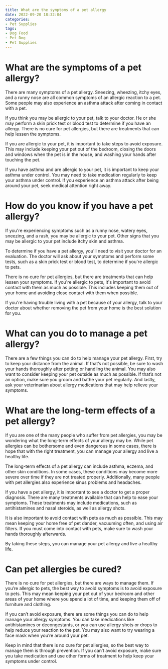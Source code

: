 ```yaml
---
title: What are the symptoms of a pet allergy
date: 2022-09-20 18:32:04
categories:
- Pet Supplies
tags:
- Dog Food
- Pet Dog
- Pet Supplies
---
```



#  What are the symptoms of a pet allergy?

There are many symptoms of a pet allergy. Sneezing, wheezing, itchy eyes, and a runny nose are all common symptoms of an allergic reaction to a pet. Some people may also experience an asthma attack after coming in contact with a pet.

If you think you may be allergic to your pet, talk to your doctor. He or she may perform a skin prick test or blood test to determine if you have an allergy. There is no cure for pet allergies, but there are treatments that can help lessen the symptoms.

If you are allergic to your pet, it is important to take steps to avoid exposure. This may include keeping your pet out of the bedroom, closing the doors and windows when the pet is in the house, and washing your hands after touching the pet.

If you have asthma and are allergic to your pet, it is important to keep your asthma under control. You may need to take medication regularly to keep your asthma under control. If you experience an asthma attack after being around your pet, seek medical attention right away.

#  How do you know if you have a pet allergy?

If you're experiencing symptoms such as a runny nose, watery eyes, sneezing, and a rash, you may be allergic to your pet. Other signs that you may be allergic to your pet include itchy skin and asthma.

To determine if you have a pet allergy, you'll need to visit your doctor for an evaluation. The doctor will ask about your symptoms and perform some tests, such as a skin prick test or blood test, to determine if you're allergic to pets.

There is no cure for pet allergies, but there are treatments that can help lessen your symptoms. If you're allergic to pets, it's important to avoid contact with them as much as possible. This includes keeping them out of your home and avoiding close contact with them when possible.

If you're having trouble living with a pet because of your allergy, talk to your doctor about whether removing the pet from your home is the best solution for you.

#  What can you do to manage a pet allergy?

There are a few things you can do to help manage your pet allergy. First, try to keep your distance from the animal. If that’s not possible, be sure to wash your hands thoroughly after petting or handling the animal. You may also want to consider keeping your pet outside as much as possible. If that’s not an option, make sure you groom and bathe your pet regularly. And lastly, ask your veterinarian about allergy medications that may help relieve your symptoms.

#  What are the long-term effects of a pet allergy?

If you are one of the many people who suffer from pet allergies, you may be wondering what the long-term effects of your allergy may be. While pet allergies can be bothersome and even dangerous in some cases, there is hope that with the right treatment, you can manage your allergy and live a healthy life.

The long-term effects of a pet allergy can include asthma, eczema, and other skin conditions. In some cases, these conditions may become more severe over time if they are not treated properly. Additionally, many people with pet allergies also experience sinus problems and headaches.

If you have a pet allergy, it is important to see a doctor to get a proper diagnosis. There are many treatments available that can help to ease your symptoms. These treatments may include medications, such as antihistamines and nasal steroids, as well as allergy shots.

It is also important to avoid contact with pets as much as possible. This may mean keeping your home free of pet dander, vacuuming often, and using air filters. If you must come into contact with pets, make sure to wash your hands thoroughly afterwards.

By taking these steps, you can manage your pet allergy and live a healthy life.

#  Can pet allergies be cured?

There is no cure for pet allergies, but there are ways to manage them. If you’re allergic to pets, the best way to avoid symptoms is to avoid exposure to pets. This may mean keeping your pet out of your bedroom and other areas of your home where you spend a lot of time, and keeping them off of furniture and clothing.

If you can’t avoid exposure, there are some things you can do to help manage your allergy symptoms. You can take medications like antihistamines or decongestants, or you can use allergy shots or drops to help reduce your reaction to the pet. You may also want to try wearing a face mask when you’re around your pet.

Keep in mind that there is no cure for pet allergies, so the best way to manage them is through prevention. If you can’t avoid exposure, make sure you take medication and use other forms of treatment to help keep your symptoms under control.